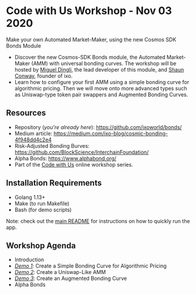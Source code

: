 # Code with Us Workshop - Nov 03 2020
Make your own Automated Market-Maker, using the new Cosmos SDK Bonds Module

- Discover the new Cosmos-SDK Bonds module, the Automated Market-Maker (AMM) with universal bonding curves. The workshop will be hosted by [Miguel Dingli](https://twitter.com/MiguelDingli), the lead developer of this module, and [Shaun Conway](https://twitter.com/shaunbconway), founder of ixo.
- Learn how to configure your first AMM using a simple bonding curve for algorithmic pricing. Then we will move onto more advanced types such as Uniswap-type token pair swappers and Augmented Bonding Curves.

## Resources

- Repository (_you're already here_): https://github.com/ixoworld/bonds/
- Medium article: https://medium.com/ixo-blog/cosmic-bonding-4f948dd4c2e4
- Risk-Adjusted Bonding Burves: https://github.com/BlockScience/InterchainFoundation/
- Alpha Bonds: https://www.alphabond.org/
- Part of the [Code with Us](https://cosmos.network/series/code-with-us) online workshop series.

## Installation Requirements

- Golang 1.13+
- Make (to run Makefile)
- Bash (for demo scripts)

Note: check out the [main README](../README.md) for instructions on how to quickly run the app.

## Workshop Agenda

- Introduction
- [_Demo 1_](./demo_1_power.sh): Create a Simple Bonding Curve for Algorithmic Pricing
- [_Demo 2_](./demo_2_swapper.sh): Create a Uniswap-Like AMM
- [_Demo 3_](./demo_3_augmented.sh): Create an Augmented Bonding Curve
- Alpha Bonds